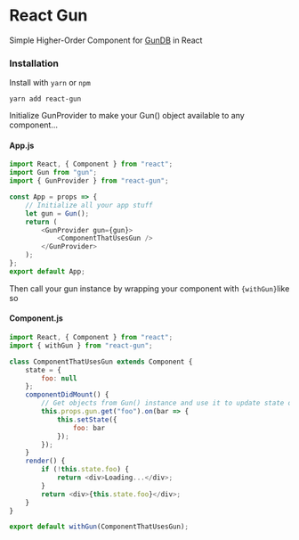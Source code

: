 # React Gun

Simple Higher-Order Component for [GunDB](https://github.com/amark/gun) in React

### Installation

Install with `yarn` or `npm`

```
yarn add react-gun
```

Initialize GunProvider to make your Gun() object available to any component...

#### App.js

```javascript
import React, { Component } from "react";
import Gun from "gun";
import { GunProvider } from "react-gun";

const App = props => {
    // Initialize all your app stuff
    let gun = Gun();
    return (
        <GunProvider gun={gun}>
            <ComponentThatUsesGun />
        </GunProvider>
    );
};
export default App;
```

Then call your gun instance by wrapping your component with `{withGun}`like so

#### Component.js

```javascript
import React, { Component } from "react";
import { withGun } from "react-gun";

class ComponentThatUsesGun extends Component {
    state = {
        foo: null
    };
    componentDidMount() {
        // Get objects from Gun() instance and use it to update state or do whatever else you'd like with it
        this.props.gun.get("foo").on(bar => {
            this.setState({
                foo: bar
            });
        });
    }
    render() {
        if (!this.state.foo) {
            return <div>Loading...</div>;
        }
        return <div>{this.state.foo}</div>;
    }
}

export default withGun(ComponentThatUsesGun);
```

